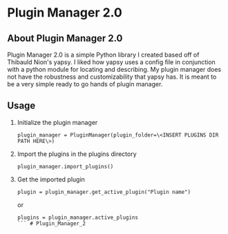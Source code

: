 # Plugin Manager 2.0

## About Plugin Manager 2.0

Plugin Manager 2.0 is a simple Python library I created based off of Thibauld Nion's yapsy. 
I liked how yapsy uses a config file in conjunction with a python module for locating and describing.
My plugin manager does not have the robustness and customizability that yapsy has. It is meant to be a very simple
ready to go hands of plugin manager.

## Usage

1. Initialize the plugin manager

	``` shell
	plugin_manager = PluginManager(plugin_folder=\<INSERT PLUGINS DIR PATH HERE\>)
	```
	
2. Import the plugins in the plugins directory

	``` shell
	plugin_manager.import_plugins()
	```
 
3. Get the imported plugin

	```shell
	plugin = plugin_manager.get_active_plugin("Plugin name")
	```
 
    or

    ```shell
    plugins = plugin_manager.active_plugins
    ``` # Plugin_Manager_2
